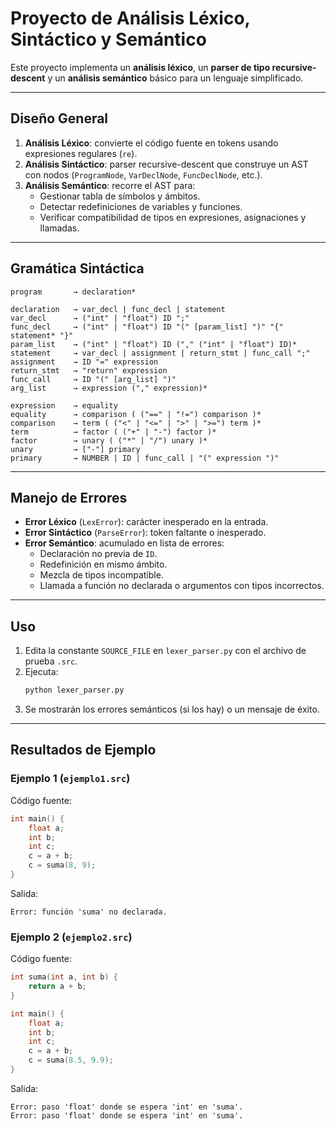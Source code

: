 # Proyecto de Análisis Léxico, Sintáctico y Semántico

Este proyecto implementa un **análisis léxico**, un **parser de tipo recursive-descent** y un **análisis semántico** básico para un lenguaje simplificado.

---

## Diseño General

1. **Análisis Léxico**: convierte el código fuente en tokens usando expresiones regulares (`re`).
2. **Análisis Sintáctico**: parser recursive-descent que construye un AST con nodos (`ProgramNode`, `VarDeclNode`, `FuncDeclNode`, etc.).
3. **Análisis Semántico**: recorre el AST para:
   - Gestionar tabla de símbolos y ámbitos.
   - Detectar redefiniciones de variables y funciones.
   - Verificar compatibilidad de tipos en expresiones, asignaciones y llamadas.

---

## Gramática Sintáctica

```bnf
program       → declaration*

declaration   → var_decl | func_decl | statement
var_decl      → ("int" | "float") ID ";"
func_decl     → ("int" | "float") ID "(" [param_list] ")" "{" statement* "}"
param_list    → ("int" | "float") ID ("," ("int" | "float") ID)*
statement     → var_decl | assignment | return_stmt | func_call ";"
assignment    → ID "=" expression
return_stmt   → "return" expression
func_call     → ID "(" [arg_list] ")"
arg_list      → expression ("," expression)*

expression    → equality
equality      → comparison ( ("==" | "!=") comparison )*
comparison    → term ( ("<" | "<=" | ">" | ">=") term )*
term          → factor ( ("+" | "-") factor )*
factor        → unary ( ("*" | "/") unary )*
unary         → ["-"] primary
primary       → NUMBER | ID | func_call | "(" expression ")"
```

---

## Manejo de Errores

- **Error Léxico** (`LexError`): carácter inesperado en la entrada.
- **Error Sintáctico** (`ParseError`): token faltante o inesperado.
- **Error Semántico**: acumulado en lista de errores:
  - Declaración no previa de `ID`.
  - Redefinición en mismo ámbito.
  - Mezcla de tipos incompatible.
  - Llamada a función no declarada o argumentos con tipos incorrectos.

---

## Uso

1. Edita la constante `SOURCE_FILE` en `lexer_parser.py` con el archivo de prueba `.src`.
2. Ejecuta:
   ```bash
   python lexer_parser.py
   ```
3. Se mostrarán los errores semánticos (si los hay) o un mensaje de éxito.

---

## Resultados de Ejemplo

### Ejemplo 1 (`ejemplo1.src`)
Código fuente:
```c
int main() {
    float a;
    int b;
    int c;
    c = a + b;
    c = suma(8, 9);
}
```
Salida:
```
Error: función 'suma' no declarada.
```

### Ejemplo 2 (`ejemplo2.src`)
Código fuente:
```c
int suma(int a, int b) {
    return a + b;
}

int main() {
    float a;
    int b;
    int c;
    c = a + b;
    c = suma(8.5, 9.9);
}
```
Salida:
```
Error: paso 'float' donde se espera 'int' en 'suma'.
Error: paso 'float' donde se espera 'int' en 'suma'.
```